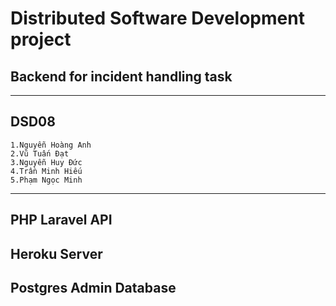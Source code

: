 # Distributed Software Development project
## Backend for incident handling task
----
## DSD08
    1.Nguyễn Hoàng Anh
    2.Vũ Tuấn Đạt
    3.Nguyễn Huy Đức
    4.Trần Minh Hiếu
    5.Phạm Ngọc Minh
----
PHP Laravel API
----
Heroku Server
----
Postgres Admin Database
----
